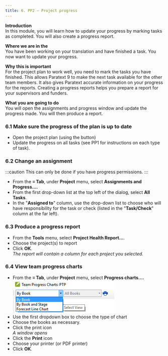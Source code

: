 ```yaml
---
title: 6. PP2 – Project progress
---
```

**Introduction**  
In this module, you will learn how to update your progress by marking tasks as completed. You will also create a progress report.

**Where we are in the**  
You have been working on your translation and have finished a task. You now want to update your progress.

**Why this is important**   
For the project plan to work well, you need to mark the tasks you have finished. This allows Paratext 9 to make the next task available for the other team members. It also gives Paratext accurate information on your progress for the reports. Creating a progress reports helps you prepare a report for your supervisors and funders.

**What you are going to do**  
You will open the assignments and progress window and update the progress made. You will then produce a report.

### 6.1 Make sure the progress of the plan is up to date
-   Open the project plan (using the button)
-   Update the progress on all tasks (see PP1 for instructions on each type of task).

### 6.2 Change an assignment
:::caution
This can only be done if you have progress permissions.
:::

-   From the **≡ Tab**, under **Project** menu, select **Assignments and Progress....**
-   From the first drop-down list at the top left of the dialog, select **All Tasks**.
-   In the "**Assigned to**" column, use the drop-down list to choose who will have responsibility for the task or check (listed in the "**Task/Check**" column at the far left).

### 6.3 Produce a progress report
-   From the **Tools** menu, select **Project Health Report...**.
-   Choose the project(s) to report
-   Click **OK**.  
    *The report will contain a column for each project you selected.*

### 6.4 View team progress charts
-   From the **≡ Tab**, under **Project** menu, select **Progress charts....**
    ![](../media/c39b0bb812f828a6a704052c6f10ebf4.png)
-   Use the first dropdown box to choose the type of chart
-   Choose the books as necessary.
-   Click the print icon  
    *A window opens*
-   Click the **Print** icon
-   Choose your printer (or PDF printer)
-   Click **OK**.
